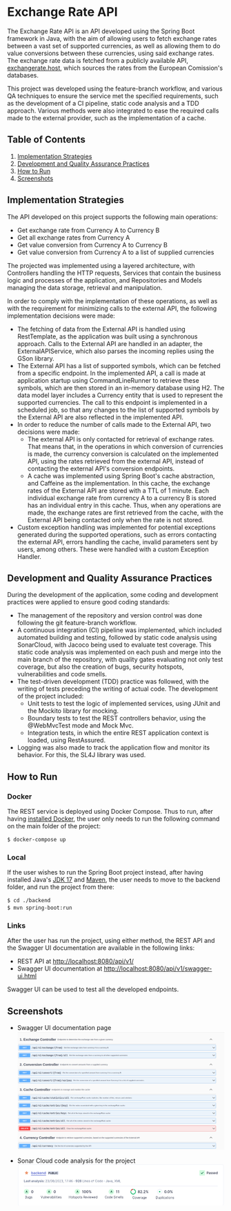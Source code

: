# Exchange Rate API

The Exchange Rate API is an API developed using the Spring Boot framework in Java, with the aim of allowing users to fetch exchange rates between a vast set of supported currencies, as well as allowing them to do value conversions between these currencies, using said exchange rates. The exchange rate data is fetched from a publicly available API, [exchangerate.host](https://exchangerate.host/#/), which sources the rates from the European Comission's databases. 

This project was developed using the feature-branch workflow, and various QA techniques to ensure the service met the specified requirements, such as the development of a CI pipeline, static code analysis and a TDD approach.
Various methods were also integrated to ease the required calls made to the external provider, such as the implementation of a cache.

## Table of Contents
1. [Implementation Strategies](#implementation-strategies)
2. [Development and Quality Assurance Practices](#development-and-quality-assurance-practices)
3. [How to Run](#how-to-run)
5. [Screenshots](#screenshots)

## Implementation Strategies

The API developed on this project supports the following main operations:

- Get exchange rate from Currency A to Currency B
- Get all exchange rates from Currency A
- Get value conversion from Currency A to Currency B
- Get value conversion from Currency A to a list of supplied currencies

The projected was implemented using a layered architecture, with Controllers handling the HTTP requests, Services that contain the business logic and processes of the application, and Repositories and Models managing the data storage, retrieval and manipulation.

In order to comply with the implementation of these operations, as well as with the requirement for minimizing calls to the external API, the following implementation decisions were made:

- The fetching of data from the External API is handled using RestTemplate, as the application was built using a synchronous approach. Calls to the External API are handled in an adapter, the ExternalAPIService, which also parses the incoming replies using the GSon library.
- The External API has a list of supported symbols, which can be fetched from a specific endpoint. In the implemented API, a call is made at application startup using CommandLineRunner to retrieve these symbols, which are then stored in an in-memory database using H2. The data model layer includes a Currency entity that is used to represent the supported currencies. The call to this endpoint is implemented in a scheduled job, so that any changes to the list of supported symbols by the External API are also reflected in the implemented API.
- In order to reduce the number of calls made to the External API, two decisions were made:
    - The external API is only contacted for retrieval of exchange rates. That means that, in the operations in which conversion of currencies is made, the currency conversion is calculated on the implemented API, using the rates retrieved from the external API, instead of contacting the external API's conversion endpoints.
    - A cache was implemented using Spring Boot's cache abstraction, and Caffeine as the implementation. In this cache, the exchange rates of the External API are stored with a TTL of 1 minute. Each individual exchange rate from currency A to a currency B is stored has an individual entry in this cache. Thus, when any operations are made, the exchange rates are first retrieved from the cache, with the External API being contacted only when the rate is not stored.
- Custom exception handling was implemented for potential exceptions generated during the supported operations, such as errors contacting the external API, errors handling the cache, invalid parameters sent by users, among others. These were handled with a custom Exception Handler.

## Development and Quality Assurance Practices

During the development of the application, some coding and development practices were applied to ensure good coding standards:

- The management of the repository and version control was done following the git feature-branch workflow. 
- A continuous integration (CI) pipeline was implemented, which included automated building and testing, followed by static code analysis using SonarCloud, with Jacoco being used to evaluate test coverage. This static code analysis was implemented on each push and merge into the main branch of the repository, with quality gates evaluating not only test coverage, but also the creation of bugs, security hotspots, vulnerabilities and code smells.
- The test-driven development (TDD) practice was followed, with the writing of tests preceding the writing of actual code. The development of the project included:
    - Unit tests to test the logic of implemented services, using JUnit and the Mockito library for mocking.
    - Boundary tests to test the REST controllers behavior, using the @WebMvcTest mode and Mock Mvc.
    - Integration tests, in which the entire REST application context is loaded, using RestAssured.
- Logging was also made to track the application flow and monitor its behavior. For this, the SL4J library was used.


## How to Run

### Docker 

The REST service is deployed using Docker Compose. Thus to run, after having [installed Docker](https://docs.docker.com/engine/install/), the user only needs to run the following command on the main folder of the project:

```bash
$ docker-compose up
```

### Local

If the user wishes to run the Spring Boot project instead, after having installed Java's [JDK 17](https://www.oracle.com/java/technologies/javase/jdk17-archive-downloads.html) and [Maven](https://maven.apache.org/), the user needs to move to the backend folder, and run the project from there:

```bash
$ cd ./backend
$ mvn spring-boot:run
```
### Links

After the user has run the project, using either method, the REST API and the Swagger UI documentation are available in the following links:

- REST API at [http://localhost:8080/api/v1/](http://localhost:8080/api/v1)
- Swagger UI documentation at [http://localhost:8080/api/v1/swagger-ui.html](http://localhost:8080/api/v1/swagger-ui.html)

Swagger UI can be used to test all the developed endpoints.

## Screenshots

- Swagger UI documentation page
  ![Swagger UI documentation page](./images/swagger.png)

- Sonar Cloud code analysis for the project
  ![Sonar Cloud code analysis for the project](./images/sonar_cloud.png)


